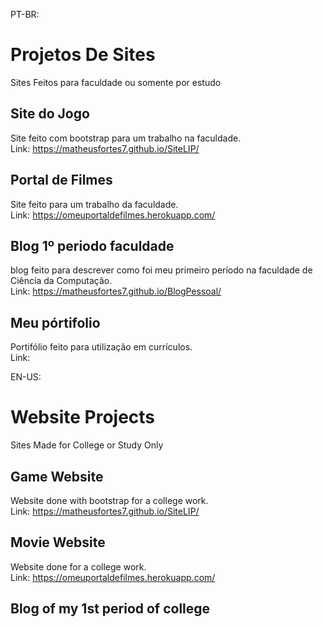 PT-BR:
# Projetos De Sites
Sites Feitos para faculdade ou somente por estudo

## Site do Jogo
Site feito com bootstrap para um trabalho na faculdade. <br>
Link: https://matheusfortes7.github.io/SiteLIP/

## Portal de Filmes
Site feito para um trabalho da faculdade. <br>
Link: https://omeuportaldefilmes.herokuapp.com/

## Blog 1º periodo faculdade
blog feito para descrever como foi meu primeiro período na faculdade de Ciência da Computação. <br>
Link: https://matheusfortes7.github.io/BlogPessoal/

## Meu pórtifolio
Portifólio feito para utilização em currículos. <br>
Link:

EN-US:

# Website Projects
Sites Made for College or Study Only

## Game Website
Website done with bootstrap for a college work. <br>
Link: https://matheusfortes7.github.io/SiteLIP/

## Movie Website
Website done for a college work. <br>
Link: https://omeuportaldefilmes.herokuapp.com/

## Blog of my 1st period of college
